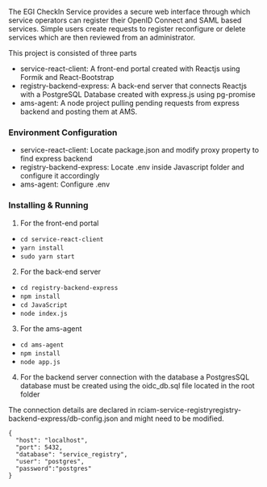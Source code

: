 The EGI CheckIn Service provides a secure web interface through which service operators can register their OpenID Connect and SAML based services. Simple users create requests to register reconfigure or delete services which are then reviewed from an administrator.



This project is consisted of three parts
* service-react-client: A front-end portal created with Reactjs using Formik and React-Bootstrap
* registry-backend-express: A back-end server that connects Reactjs with a PostgreSQL Database created with express.js using pg-promise
* ams-agent: A node project pulling pending requests from express backend and posting them at AMS.




### Environment Configuration
* service-react-client: Locate package.json and modify proxy property to find express backend
* registry-backend-express: Locate .env inside Javascript folder and configure it accordingly
* ams-agent: Configure .env

### Installing & Running

1. For the front-end portal
* `cd service-react-client`
* `yarn install`
* `sudo yarn start`


2. For the back-end server
* `cd registry-backend-express`
* `npm install`
* `cd JavaScript`
* `node index.js`

3. For the ams-agent
* `cd ams-agent`
* `npm install`
* `node app.js`

4. For the backend server connection with the database a PostgresSQL database must be created using the oidc_db.sql file located in the root folder

The connection details are declared in rciam-service-registryregistry-backend-express/db-config.json and might need to be modified.

 ```
 {
   "host": "localhost",
   "port": 5432,
   "database": "service_registry",
   "user": "postgres",
   "password":"postgres"
 }
```
